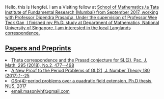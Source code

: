 Hello, this is Hengfei. I am a Visiting fellow at <a href="math.tifr.res.in"> School of Mathematics,\a Tata Institute of Fundamental Research (Mumbai) from September 2017, working with Professor <a href="math.tifr.res.in/~dprasad">Dipendra Prasad\a. Under the supervision of Professor Wee Teck Gan, I finished my Ph.D. study at Department of Mathematics, National University of Singapore. I am interested in the local Langlands correspondence.
  



## Papers and Preprints
<li> <a href="https://msp.org/pjm/2018/295-2/p12.xhtml">Theta correspondence and the Prasad conjecture for SL(2), Pac. J. Math. 295 (2018), No.2, 477--498
<li><a href="https://doi.org/10.1016/j.jnt.2017.03.010">A New Proof to the Period Problems of GL(2), J. Number Theory 180 (2017),1--25
<li><a href="http://scholarbank.nus.sg/handle/10635/135863">GSp(4)-period problems over a quadratic field extension, Ph.D thesis, NUS, 2017
<li><a href="mailto:masonlvhf at gmail dot com">email:masonlvhf@gmail.com
